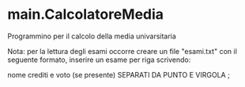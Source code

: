 # main.CalcolatoreMedia

Programmino per il calcolo della media univarsitaria

Nota: per la lettura degli esami occorre creare un file "esami.txt" con il seguente formato, inserire un esame per riga scrivendo: 

nome crediti e voto (se presente) SEPARATI DA PUNTO E VIRGOLA ;

